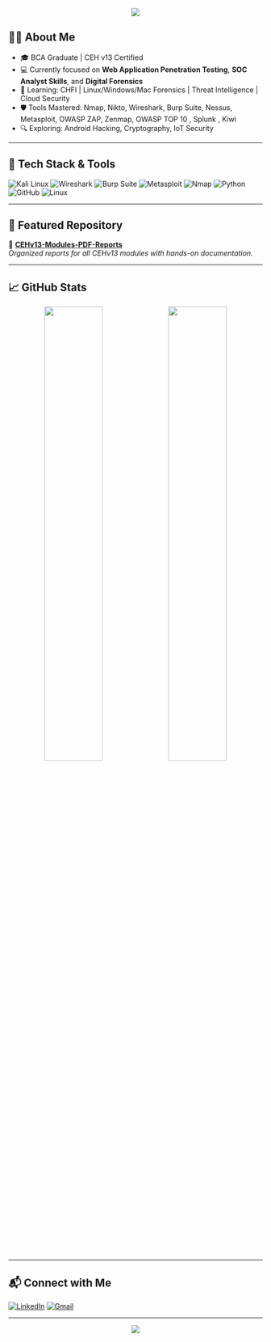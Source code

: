 
<!-- Profile README for Aniket Pagare -->

<p align="center">
  <img src="https://capsule-render.vercel.app/api?type=waving&color=gradient&height=200&section=header&text=Aniket%20Pagare&fontSize=40&fontAlignY=35&desc=Cybersecurity%20Enthusiast%20|%20Ethical%20Hacker%20|%20Penetration%20Tester&descAlignY=55&descAlign=50" />
</p>

## 🙋‍♂️ About Me

- 🎓 BCA Graduate | CEH v13 Certified
- 💻 Currently focused on **Web Application Penetration Testing**, **SOC Analyst Skills**, and **Digital Forensics**
- 🧠 Learning: CHFI | Linux/Windows/Mac Forensics | Threat Intelligence | Cloud Security
- 🛡️ Tools Mastered: Nmap, Nikto, Wireshark, Burp Suite, Nessus, Metasploit, OWASP ZAP, Zenmap, OWASP TOP 10 , Splunk , Kiwi 
- 🔍 Exploring: Android Hacking, Cryptography, IoT Security

---

## 🚀 Tech Stack & Tools

![Kali Linux](https://img.shields.io/badge/-Kali%20Linux-%2300adef?logo=linux&logoColor=white)
![Wireshark](https://img.shields.io/badge/-Wireshark-%23007ACC?logo=wireshark&logoColor=white)
![Burp Suite](https://img.shields.io/badge/-Burp%20Suite-orange?logo=burpsuite&logoColor=white)
![Metasploit](https://img.shields.io/badge/-Metasploit-blue?logo=metasploit&logoColor=white)
![Nmap](https://img.shields.io/badge/-Nmap-black?logo=nmap&logoColor=white)
![Python](https://img.shields.io/badge/-Python-FFD43B?logo=python&logoColor=blue)
![GitHub](https://img.shields.io/badge/-GitHub-181717?logo=github&logoColor=white)
![Linux](https://img.shields.io/badge/-Linux-FCC624?logo=linux&logoColor=black)

---

## 📁 Featured Repository

🔐 [**CEHv13-Modules-PDF-Reports**](https://github.com/aniket8757/All-CEHv13-Module-wise-PDF-Reports)  
_Organized reports for all CEHv13 modules with hands-on documentation._

---

## 📈 GitHub Stats

<p align="center">
  <img width="48%" src="https://github-readme-stats.vercel.app/api?username=aniket8757&show_icons=true&theme=radical" />
  <img width="48%" src="https://github-readme-streak-stats.herokuapp.com/?user=aniket8757&theme=radical" />
</p>

---

## 📬 Connect with Me

[![LinkedIn](https://img.shields.io/badge/-LinkedIn-blue?style=flat&logo=linkedin&logoColor=white)](https://www.linkedin.com/in/aniket8757)
[![Gmail](https://img.shields.io/badge/-aniketpagare2002@gmail.com-c14438?style=flat&logo=Gmail&logoColor=white)](mailto:aniketpagare1411@gmail.com)

---

<p align="center">
  <img src="https://capsule-render.vercel.app/api?type=waving&color=gradient&height=100&section=footer"/>
</p>
